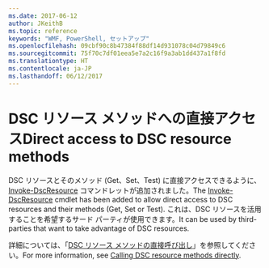 ```yaml
---
ms.date: 2017-06-12
author: JKeithB
ms.topic: reference
keywords: "WMF, PowerShell, セットアップ"
ms.openlocfilehash: 09cbf90c8b47384f88df14d931078c04d79849c6
ms.sourcegitcommit: 75f70c7df01eea5e7a2c16f9a3ab1dd437a1f8fd
ms.translationtype: HT
ms.contentlocale: ja-JP
ms.lasthandoff: 06/12/2017
---
```

# <a name="direct-access-to-dsc-resource-methods"></a><span data-ttu-id="7fa76-102">DSC リソース メソッドへの直接アクセス</span><span class="sxs-lookup"><span data-stu-id="7fa76-102">Direct access to DSC resource methods</span></span>


<span data-ttu-id="7fa76-103">DSC リソースとそのメソッド (Get、Set、Test) に直接アクセスできるように、[Invoke-DscResource](https://technet.microsoft.com/en-us/library/mt517869.aspx) コマンドレットが追加されました。</span><span class="sxs-lookup"><span data-stu-id="7fa76-103">The [Invoke-DscResource](https://technet.microsoft.com/en-us/library/mt517869.aspx) cmdlet has been added to allow direct access to DSC resources and their methods (Get, Set or Test).</span></span> <span data-ttu-id="7fa76-104">これは、DSC リソースを活用することを希望するサード パーティが使用できます。</span><span class="sxs-lookup"><span data-stu-id="7fa76-104">It can be used by third-parties that want to take advantage of DSC resources.</span></span>

<span data-ttu-id="7fa76-105">詳細については、「[DSC リソース メソッドの直接呼び出し](https://msdn.microsoft.com/powershell/dsc/directcallresource)」を参照してください。</span><span class="sxs-lookup"><span data-stu-id="7fa76-105">For more information, see [Calling DSC resource methods directly](https://msdn.microsoft.com/powershell/dsc/directcallresource).</span></span>

